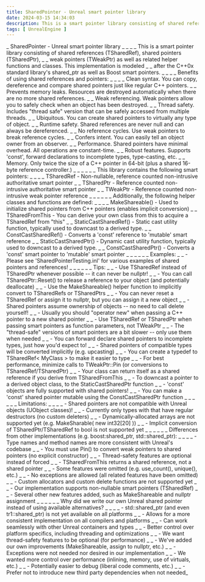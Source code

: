 ```yaml
---
title: SharedPointer - Unreal smart pointer library
date: 2024-03-15 14:34:03
description: This is a smart pointer library consisting of shared references (TSharedRef), shared pointers (TSharedPtr), weak pointers (TWeakPtr) as well as related helper functions and classes.  This implementation is modeled after the C++0x standard library's shared_ptr as well as Boost smart pointers.
tags: [ UnrealEngine ]
---
```


_  SharedPointer - Unreal smart pointer library
_ _
_ _ This is a smart pointer library consisting of shared references (TSharedRef), shared pointers (TSharedPtr),
_ _ weak pointers (TWeakPtr) as well as related helper functions and classes.  This implementation is modeled
_ _ after the C++0x standard library's shared_ptr as well as Boost smart pointers.
_ _
_ _ Benefits of using shared references and pointers:
_ _
_ _    Clean syntax.  You can copy, dereference and compare shared pointers just like regular C++ pointers.
_ _    Prevents memory leaks.  Resources are destroyed automatically when there are no more shared references.
_ _    Weak referencing.  Weak pointers allow you to safely check when an object has been destroyed.
_ _    Thread safety.  Includes "thread safe" version that can be safely accessed from multiple threads.
_ _    Ubiquitous.  You can create shared pointers to virtually any type of object.
_ _    Runtime safety.  Shared references are never null and can always be dereferenced.
_ _    No reference cycles.  Use weak pointers to break reference cycles.
_ _    Confers intent.  You can easily tell an object owner from an observer.
_ _    Performance.  Shared pointers have minimal overhead.  All operations are constant-time.
_ _    Robust features.  Supports 'const', forward declarations to incomplete types, type-casting, etc.
_ _    Memory.  Only twice the size of a C++ pointer in 64-bit (plus a shared 16-byte reference controller.)
_ _
_ _
_ _ This library contains the following smart pointers:
_ _
_ _    TSharedRef - Non-nullable, reference counted non-intrusive authoritative smart pointer
_ _    TSharedPtr - Reference counted non-intrusive authoritative smart pointer
_ _    TWeakPtr - Reference counted non-intrusive weak pointer reference
_ _
_ _
_ _ Additionally, the following helper classes and functions are defined:
_ _
_ _    MakeShareable() - Used to initialize shared pointers from C++ pointers (enables implicit conversion)
_ _    TSharedFromThis - You can derive your own class from this to acquire a TSharedRef from "this"
_ _    StaticCastSharedRef() - Static cast utility function, typically used to downcast to a derived type.
_ _    ConstCastSharedRef() - Converts a 'const' reference to 'mutable' smart reference
_ _    StaticCastSharedPtr() - Dynamic cast utility function, typically used to downcast to a derived type.
_ _    ConstCastSharedPtr() - Converts a 'const' smart pointer to 'mutable' smart pointer
_ _
_ _
_ _ Examples:
_ _    - Please see 'SharedPointerTesting.inl' for various examples of shared pointers and references!
_ _
_ _
_ _ Tips:
_ _    - Use TSharedRef instead of TSharedPtr whenever possible -- it can never be nullptr!
_ _    - You can call TSharedPtr::Reset() to release a reference to your object (and potentially deallocate)
_ _    - Use the MakeShareable() helper function to implicitly convert to TSharedRefs or TSharedPtrs
_ _    - You can never reset a TSharedRef or assign it to nullptr, but you can assign it a new object
_ _    - Shared pointers assume ownership of objects -- no need to call delete yourself!
_ _    - Usually you should "operator new" when passing a C++ pointer to a new shared pointer
_ _    - Use TSharedRef or TSharedPtr when passing smart pointers as function parameters, not TWeakPtr
_ _    - The "thread-safe" versions of smart pointers are a bit slower -- only use them when needed
_ _    - You can forward declare shared pointers to incomplete types, just how you'd expect to!
_ _    - Shared pointers of compatible types will be converted implicitly (e.g. upcasting)
_ _    - You can create a typedef to TSharedRef< MyClass > to make it easier to type
_ _    - For best performance, minimize calls to TWeakPtr::Pin (or conversions to TSharedRef/TSharedPtr)
_ _    - Your class can return itself as a shared reference if you derive from TSharedFromThis
_ _    - To downcast a pointer to a derived object class, to the StaticCastSharedPtr function
_ _    - 'const' objects are fully supported with shared pointers!
_ _    - You can make a 'const' shared pointer mutable using the ConstCastSharedPtr function
_ _
_ _
_ _ Limitations:
_ _
_ _    - Shared pointers are not compatible with Unreal objects (UObject classes)!
_ _    - Currently only types with that have regular destructors (no custom deleters)
_ _    - Dynamically-allocated arrays are not supported yet (e.g. MakeSharable( new int32[20] ))
_ _    - Implicit conversion of TSharedPtr/TSharedRef to bool is not supported yet
_ _
_ _
_ _ Differences from other implementations (e.g. boost:shared_ptr, std::shared_ptr):
_ _
_ _    - Type names and method names are more consistent with Unreal's codebase
_ _    - You must use Pin() to convert weak pointers to shared pointers (no explicit constructor)
_ _    - Thread-safety features are optional instead of forced
_ _    - TSharedFromThis returns a shared reference, not a shared pointer
_ _    - Some features were omitted (e.g. use_count(), unique(), etc.)
_ _    - No exceptions are allowed (all related features have been omitted)
_ _    - Custom allocators and custom delete functions are not supported yet
_ _    - Our implementation supports non-nullable smart pointers (TSharedRef)
_ _    - Several other new features added, such as MakeShareable and nullptr assignment
_ _
_ _
_ _ Why did we write our own Unreal shared pointer instead of using available alternatives?
_ _
_ _    - std::shared_ptr (and even tr1::shared_ptr) is not yet available on all platforms
_ _    - Allows for a more consistent implementation on all compilers and platforms
_ _    - Can work seamlessly with other Unreal containers and types
_ _    - Better control over platform specifics, including threading and optimizations
_ _    - We want thread-safety features to be optional (for performance)
_ _    - We've added our own improvements (MakeShareable, assign to nullptr, etc.)
_ _    - Exceptions were not needed nor desired in our implementation
_ _    - We wanted more control over performance (inlining, memory, use of virtuals, etc.)
_ _    - Potentially easier to debug (liberal code comments, etc.)
_ _    - Prefer not to introduce new third party dependencies when not needed_
